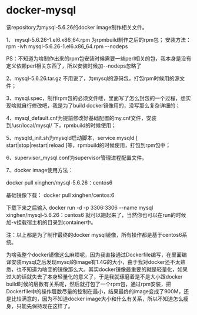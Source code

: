 # docker-mysql
该repository为mysql-5.6.26的docker  image制作相关文件。

1、 mysql-5.6.26-1.el6.x86_64.rpm 为rpmbuild制作之后的rpm包；
安装方法：rpm -ivh mysql-5.6.26-1.el6.x86_64.rpm --nodeps

PS：不知道为啥制作出来的rpm包安装时候需要一些perl相关的包，我本身是没有定义依赖perl相关东西了，所以安装时候加--nodeps忽略了

2、mysql-5.6.26.tar.gz 不用说了，为mysql的源码包，打包rpm时候用的源文件；

3、mysql.spec，制作rpm包的必须文件喽，里面写了怎么封包的一个过程，想实现啥就自行修改吧，我是为了build docker镜像用的，没写那么复杂详细的；

4、mysql_default.cnf为提前修改好基础配置的my.cnf文件，安装到/usr/local/mysql/ 下，rpmbuild的时候使用；

5、mysqld_init.sh为mysqld启动脚本，service mysqld [ start|stop|restart|reload ]等，rpmbuild的时候使用，打包到rpm包中；

6、supervisor_mysql.conf为supervisor管理进程配置文件。

7、docker image使用方法：

docker  pull xinghen/mysql-5.6.26：centos6

基础镜像下载： docker  pull  xinghen/centos:6

下载下来之后输入  docker  run  -d -p 3306:3306 --name mysql xinghen/mysql-5.6.26：centos6 就可以跑起来了，当然你也可以在run的时候加-v挂载宿主机的目录到container中。

注：以上都是为了制作最终的docker  mysql镜像，所有操作都是基于centos6系统。

为啥我整个docker镜像这么麻烦呢，因为我直接通过Dockerfile编写，在里面编译安装mysql之后发现mysql的image有1.4G的大小，由于我对docker还不太熟悉，也不知道为啥变的镜像那么大。其实docker镜像最重要的就是轻量化，如果过大的话就失去了本身轻量化的意义了，于是我就琢磨着是不是大小跟docker build时候的层数有关系呢，然后就打包了一个rpm包，通过rpm安装，把Dockerfile中的操作层数尽量的控制在最小，结果最终的image变成了900M，还是比较满意的，因为不知道docker image大小和什么有关系，所以不知道怎么瘦身，只能先保持现在这样了。
